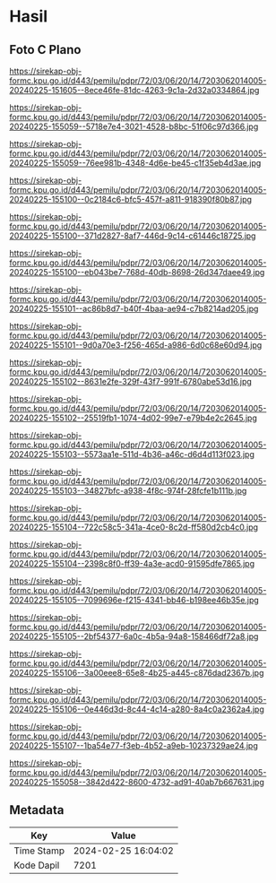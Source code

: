 # Hasil

## Foto C Plano

https://sirekap-obj-formc.kpu.go.id/d443/pemilu/pdpr/72/03/06/20/14/7203062014005-20240225-151605--8ece46fe-81dc-4263-9c1a-2d32a0334864.jpg

https://sirekap-obj-formc.kpu.go.id/d443/pemilu/pdpr/72/03/06/20/14/7203062014005-20240225-155059--5718e7e4-3021-4528-b8bc-51f06c97d366.jpg

https://sirekap-obj-formc.kpu.go.id/d443/pemilu/pdpr/72/03/06/20/14/7203062014005-20240225-155059--76ee981b-4348-4d6e-be45-c1f35eb4d3ae.jpg

https://sirekap-obj-formc.kpu.go.id/d443/pemilu/pdpr/72/03/06/20/14/7203062014005-20240225-155100--0c2184c6-bfc5-457f-a811-918390f80b87.jpg

https://sirekap-obj-formc.kpu.go.id/d443/pemilu/pdpr/72/03/06/20/14/7203062014005-20240225-155100--371d2827-8af7-446d-9c14-c61446c18725.jpg

https://sirekap-obj-formc.kpu.go.id/d443/pemilu/pdpr/72/03/06/20/14/7203062014005-20240225-155100--eb043be7-768d-40db-8698-26d347daee49.jpg

https://sirekap-obj-formc.kpu.go.id/d443/pemilu/pdpr/72/03/06/20/14/7203062014005-20240225-155101--ac86b8d7-b40f-4baa-ae94-c7b8214ad205.jpg

https://sirekap-obj-formc.kpu.go.id/d443/pemilu/pdpr/72/03/06/20/14/7203062014005-20240225-155101--9d0a70e3-f256-465d-a986-6d0c68e60d94.jpg

https://sirekap-obj-formc.kpu.go.id/d443/pemilu/pdpr/72/03/06/20/14/7203062014005-20240225-155102--8631e2fe-329f-43f7-991f-6780abe53d16.jpg

https://sirekap-obj-formc.kpu.go.id/d443/pemilu/pdpr/72/03/06/20/14/7203062014005-20240225-155102--25519fb1-1074-4d02-99e7-e79b4e2c2645.jpg

https://sirekap-obj-formc.kpu.go.id/d443/pemilu/pdpr/72/03/06/20/14/7203062014005-20240225-155103--5573aa1e-511d-4b36-a46c-d6d4d113f023.jpg

https://sirekap-obj-formc.kpu.go.id/d443/pemilu/pdpr/72/03/06/20/14/7203062014005-20240225-155103--34827bfc-a938-4f8c-974f-28fcfe1b111b.jpg

https://sirekap-obj-formc.kpu.go.id/d443/pemilu/pdpr/72/03/06/20/14/7203062014005-20240225-155104--722c58c5-341a-4ce0-8c2d-ff580d2cb4c0.jpg

https://sirekap-obj-formc.kpu.go.id/d443/pemilu/pdpr/72/03/06/20/14/7203062014005-20240225-155104--2398c8f0-ff39-4a3e-acd0-91595dfe7865.jpg

https://sirekap-obj-formc.kpu.go.id/d443/pemilu/pdpr/72/03/06/20/14/7203062014005-20240225-155105--7099696e-f215-4341-bb46-b198ee46b35e.jpg

https://sirekap-obj-formc.kpu.go.id/d443/pemilu/pdpr/72/03/06/20/14/7203062014005-20240225-155105--2bf54377-6a0c-4b5a-94a8-158466df72a8.jpg

https://sirekap-obj-formc.kpu.go.id/d443/pemilu/pdpr/72/03/06/20/14/7203062014005-20240225-155106--3a00eee8-65e8-4b25-a445-c876dad2367b.jpg

https://sirekap-obj-formc.kpu.go.id/d443/pemilu/pdpr/72/03/06/20/14/7203062014005-20240225-155106--0e446d3d-8c44-4c14-a280-8a4c0a2362a4.jpg

https://sirekap-obj-formc.kpu.go.id/d443/pemilu/pdpr/72/03/06/20/14/7203062014005-20240225-155107--1ba54e77-f3eb-4b52-a9eb-10237329ae24.jpg

https://sirekap-obj-formc.kpu.go.id/d443/pemilu/pdpr/72/03/06/20/14/7203062014005-20240225-155058--3842d422-8600-4732-ad91-40ab7b667631.jpg


## Metadata

| Key        | Value               |
| ---------- | ------------------- |
| Time Stamp | 2024-02-25 16:04:02 |
| Kode Dapil | 7201                |



